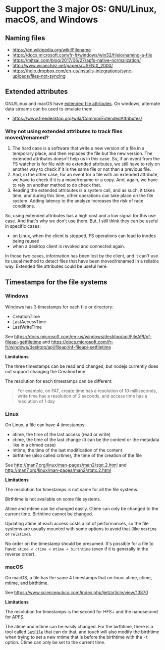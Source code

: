 # Support the 3 major OS: GNU/Linux, macOS, and Windows

## Naming files

- https://en.wikipedia.org/wiki/Filename
- https://docs.microsoft.com/fr-fr/windows/win32/fileio/naming-a-file
- https://mjtsai.com/blog/2017/06/27/apfs-native-normalization/
- http://www.wsanchez.net/papers/USENIX_2000/
- https://help.dropbox.com/en-us/installs-integrations/sync-uploads/files-not-syncing

## Extended attributes

GNU/Linux and macOS have [extended file attributes](https://en.wikipedia.org/wiki/Extended_file_attributes).
On windows, alternate data streams can be used to emulate them.

- https://www.freedesktop.org/wiki/CommonExtendedAttributes/

### Why not using extended attributes to track files moved/renamed?

1. The hard case is a software that write a new version of a file in a
   temporary place, and then replaces the file but the new version. The
   extended attributes doesn't help us in this case. So, if an event from the
   FS watcher is for file with no extended attributes, we still have to rely
   on another way to check if it is the same file or not than a previous file.
2. And, in the other case, for an event for a file with an extended attribute,
   we have to check if it is a move/rename or a copy. And, again, we have to
   rely on another method to do check that.
3. Reading the extended attributes is a system call, and as such, it takes
   time, and during this time, other operations can take place on the file
   system. Adding latency to the analyze increases the risk of race conditions.

So, using extended attributes has a high cost and a low signal for this use
case. And that's why we don't use them. But, I still think they can be useful
in specific cases:

- on Linux, when the client is stopped, FS operations can lead to inodes being
  reused
- when a desktop client is revoked and connected again.

In those two cases, information has been lost by the client, and it can't use
its usual method to detect files that have been moved/renamed in a reliable way.
Extended file attributes could be useful here.

## Timestamps for the file systems

### Windows

Windows has 3 timestamps for each file or directory:

- CreationTime
- LastAccessTime
- LastWriteTime

See https://docs.microsoft.com/en-us/windows/desktop/api/FileAPI/nf-fileapi-getfiletime
and https://docs.microsoft.com/fr-fr/windows/desktop/api/fileapi/nf-fileapi-setfiletime

**Limitations**

The three timestamps can be read and changed, but nodejs currently does not
support changing the CreationTime.

The resolution for each timestamps can be different:

> For example, on FAT, create time has a resolution of 10 milliseconds, write
> time has a resolution of 2 seconds, and access time has a resolution of 1 day 

### Linux

On Linux, a file can have 4 timestamps:

- atime, the time of the last access (read or write)
- ctime, the time of the last change (it can be the content or the metadata like in a chmod case)
- mtime, the time of the last modification of the content
- birthtime (also called crtime), the time of the creation of the file

See http://man7.org/linux/man-pages/man2/stat.2.html
and http://man7.org/linux/man-pages/man2/statx.2.html

**Limitations**

The resolution for timestamps is not same for all the file systems.

Birthtime is not available on some file systems.

Atime and mtime can be changed easily. Ctime can only be changed to the current
time. Birthtime cannot be changed.

Updating atime at each access costs a lot of performances, so the file systems
are usually mounted with some options to avoid that (like `noatime` or
`relatime`).

No order on the timestamp should be presumed. It's possible for a file to have:
`atime < ctime < mtime < birthtime` (even if it is generally in the reverse order).

### macOS

On macOS, a file has the same 4 timestamps that on linux: atime, ctime, mtime, and birthtime.

See https://www.sciencepubco.com/index.php/ijet/article/view/13870

**Limitations**

The resolution for timestamps is the second for HFS+ and the nanosecond for APFS.

The atime and mtime can be easily changed. For the birthtime, there is a tool
called [`SetFile`](https://www.unix.com/man-page/osx/1/SetFile/) that can do
that, and touch will also modify the birthtime when trying to set a new mtime
that is before the birthtime with the `-t` option. Ctime can only be set to the
current time.

